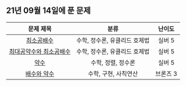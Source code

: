 ## 21년 09월 14일에 푼 문제


|문제 제목|분류|난이도|
|:---:|:---:|:---:|
|[최소공배수](https://www.acmicpc.net/problem/1934)|수학, 정수론, 유클리드 호제법|실버 5|
|[최대공약수와 최소공배수](https://www.acmicpc.net/problem/2609)|수학, 정수론, 유클리드 호제법|실버 5|
|[약수](https://www.acmicpc.net/problem/1037)|수학, 정렬, 정수론|실버 5|
|[배수와 약수](https://www.acmicpc.net/problem/5086)|수학, 구현, 사칙연산|브론즈 3|

